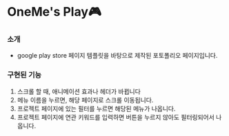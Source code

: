 <h1>OneMe's Play🎮</h1>
<h3>소개</h3>
<ul>
  <li>google play store 페이지 템플릿을 바탕으로 제작된 포토폴리오 페이지입니다.</li>
</ul>
<h3> 구현된 기능</h3>
<ol>
  <li>스크롤 할 때, 애니메이션 효과나 헤더가 바뀝니다</li>
  <li>메뉴 이름을 누르면, 해당 페이지로 스크롤 이동됩니다.</li>
  <li>프로젝트 페이지에 있는 필터를 누르면 해당된 메뉴가 나옵니다.</li>
  <li>프로젝트 페이지에 연관 키워드를 입력하면 버튼을 누르지 않아도 필터링되어서 나옵니다.</li>
</ol>
